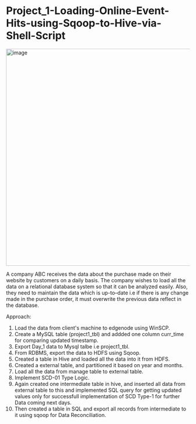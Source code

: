 # Project_1-Loading-Online-Event-Hits-using-Sqoop-to-Hive-via-Shell-Script

<img width="593" alt="image" src="https://user-images.githubusercontent.com/108056013/177042983-b9e00403-410e-48b5-bb2c-68842725e72e.png">

A company ABC receives the data about the purchase made on their website by customers on a daily basis. The company wishes to load all the data on a relational database system so that it can be analyzed easily. Also, they need to maintain the data which is up-to–date i.e if there is any change made in the purchase order, it must overwrite the previous data reflect in the database.

Approach:

1. Load the data from client's machine to edgenode using WinSCP.
2. Create a MySQL table (project1_tbl) and addded one column curr_time for comparing updated timestamp.
3. Export Day_1 data to Mysql talbe i.e project1_tbl.
4. From RDBMS, export the data to HDFS using Sqoop.
5. Created a table in Hive and loaded all the data into it from HDFS.
6. Created a external table, and partitioned it based on year and months.
7. Load all the data from manage table to external table.
8. Implement SCD-01 Type Logic.
9. Again created one intermediate table in hive, and inserted all data from external table to this and implemented SQL query for getting updated values only for    successfull implementation of SCD Type-1 for further Data coming next days.
10. Then created a table in SQL and export all records from intermediate to it using sqoop for Data Reconciliation.

